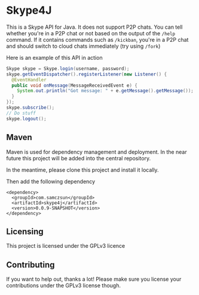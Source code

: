 # Skype4J

This is a Skype API for Java. It does not support P2P chats. You can tell whether you're in a P2P chat or not based on the output of the `/help` command. If it contains commands such as `/kickban`, you're in a P2P chat and should switch to cloud chats immediately (try using `/fork`)

Here is an example of this API in action

```java
Skype skype = Skype.login(username, password);
skype.getEventDispatcher().registerListener(new Listener() {
  @EventHandler
  public void onMessage(MessageReceivedEvent e) {
    System.out.println("Got message: " + e.getMessage().getMessage());
  }
});
skype.subscribe();
// Do stuff
skype.logout();
```
## Maven

Maven is used for dependency management and deployment. In the near future this project will be added into the central repository.

In the meantime, please clone this project and install it locally.

Then add the following dependency

```
<dependency>
  <groupId>com.samczsun</groupId>
  <artifactId>skype4j</artifactId>
  <version>0.0.9-SNAPSHOT</version>
</dependency>
```

## Licensing

This project is licensed under the GPLv3 licence

## Contributing

If you want to help out, thanks a lot! Please make sure you license your contributions under the GPLv3 license though.
